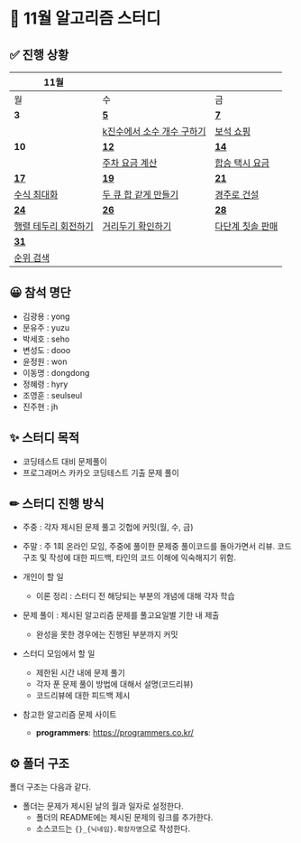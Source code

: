 # :page_with_curl: 11월 알고리즘 스터디

## ✅ 진행 상황

| 11월                                                                            |                                                                                    |                                                                              |
| ------------------------------------------------------------------------------ | ---------------------------------------------------------------------------------- | ---------------------------------------------------------------------------- |
| 월                                                                              | 수                                                                                  | 금                                                                            |
| **3**                                                                          | [**5**](https://github.com/seho27060/dec-algo-study/tree/master/1005)              | [**7**](https://github.com/seho27060/dec-algo-study/tree/master/1007)        |
|                                                                                | [k진수에서 소수 개수 구하기](https://school.programmers.co.kr/learn/courses/30/lessons/92335) | [보석 쇼핑](https://school.programmers.co.kr/learn/courses/30/lessons/67258)     |
| **10**                                                                         | [**12**](https://github.com/seho27060/dec-algo-study/tree/master/1012)             | [**14**](https://github.com/seho27060/dec-algo-study/tree/master/1014)       |
|                                                                                | [주차 요금 계산](https://school.programmers.co.kr/learn/courses/30/lessons/92341)        | [합승 택시 요금](https://school.programmers.co.kr/learn/courses/30/lessons/72413)  |
| [**17**](https://github.com/seho27060/dec-algo-study/tree/master/1017)         | [**19**](https://github.com/seho27060/dec-algo-study/tree/master/1019)             | [**21**](https://github.com/seho27060/dec-algo-study/tree/master/1021)       |
| [수식 최대화](https://school.programmers.co.kr/learn/courses/30/lessons/67257)      | [두 큐 합 같게 만들기](https://school.programmers.co.kr/learn/courses/30/lessons/118667)   | [경주로 건설](https://school.programmers.co.kr/learn/courses/30/lessons/67259)    |
| [**24**](https://github.com/seho27060/dec-algo-study/tree/master/1024)         | [**26**](https://github.com/seho27060/dec-algo-study/tree/master/1026)             | [**28**](https://github.com/seho27060/dec-algo-study/tree/master/1028)       |
| [행렬 테두리 회전하기](https://school.programmers.co.kr/learn/courses/30/lessons/77485) | [거리두기 확인하기](https://school.programmers.co.kr/learn/courses/30/lessons/81302)       | [다단계 칫솔 판매](https://school.programmers.co.kr/learn/courses/30/lessons/77486) |
| [**31**](https://github.com/seho27060/dec-algo-study/tree/master/1031)         |                                                                                    |                                                                              |
| [순위 검색](https://school.programmers.co.kr/learn/courses/30/lessons/72412)       |                                                                                    |                                                                              |

## 😀 참석 명단

- 김광용 : yong
- 문유주 : yuzu
- 박세호 : seho
- 변성도 : dooo
- 윤정원 : won
- 이동명 : dongdong
- 정혜령 : hyry
- 조영훈 : seulseul
- 진주현 : jh

## ✨ 스터디 목적

- 코딩테스트 대비 문제풀이
- 프로그래머스 카카오 코딩테스트 기출 문제 풀이

## ✏ 스터디 진행 방식

- 주중 : 각자 제시된 문제 풀고 깃헙에 커밋(월, 수, 금)

- 주말 : 주 1회 온라인 모임, 주중에 풀이한 문제중 풀이코드를 돌아가면서 리뷰. 코드 구조 및 작성에 대한 피드백, 타인의 코드 이해에 익숙해지기 위함.

- 개인이 할 일
  
  - 이론 정리 : 스터디 전 해당되는 부분의 개념에 대해 각자 학습

- 문제 풀이 : 제시된 알고리즘 문제를 풀고요일별 기한 내 제출
  
  - 완성을 못한 경우에는 진행된 부분까지 커밋

- 스터디 모임에서 할 일
  
  - 제한된 시간 내에 문제 풀기
  - 각자 푼 문제 풀이 방법에 대해서 설명(코드리뷰)
  - 코드리뷰에 대한 피드백 제시

- 참고한 알고리즘 문제 사이트
  
  - **programmers**: https://programmers.co.kr/

## ⚙ 폴더 구조

폴더 구조는 다음과 같다.

- 폴더는 문제가 제시된 날의 월과 일자로 설정한다.
  - 폴더의 README에는 제시된 문제의 링크를 추가한다.
  - 소스코드는 `{}_{닉네임}.확장자명`으로 작성한다.
